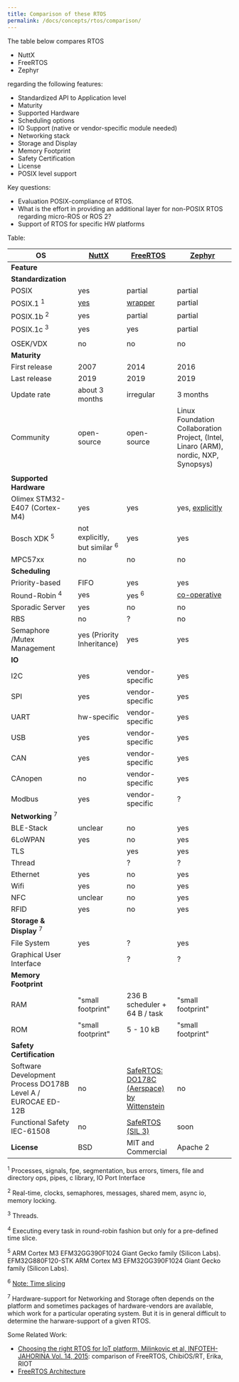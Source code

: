 ```yaml
---
title: Comparison of these RTOS
permalink: /docs/concepts/rtos/comparison/
---
```


The table below compares RTOS 
* NuttX
* FreeRTOS
* Zephyr

regarding the following features:
* Standardized API to Application level
* Maturity
* Supported Hardware
* Scheduling options
* IO Support (native or vendor-specific module needed)
* Networking stack
* Storage and Display
* Memory Footprint
* Safety Certification
* License
* POSIX level support

Key questions:
* Evaluation POSIX-compliance of RTOS. 
* What is the effort in providing an additional layer for non-POSIX RTOS regarding micro-ROS or ROS 2?
* Support of RTOS for specific HW platforms

Table:

| **OS**                                                       | [NuttX](http://nuttx.org/)                                          | [FreeRTOS](https://sourceforge.net/projects/freertos/)                                                                   | [Zephyr](https://www.zephyrproject.org/)                                                                 |
|--------------------------------------------------------------|---------------------------------------------------------------------|--------------------------------------------------------------------------------------------------------------------------|----------------------------------------------------------------------------------------------------------|
| **Feature**                                                  |                                                                     |                                                                                                                          |                                                                                                          |
| **Standardization**                                          |                                                                     |                                                                                                                          |                                                                                                          |
| POSIX                                                        | yes                                                                 | partial                                                                                                                  | partial                                                                                                  |
| POSIX.1 <sup>1</sup>                                         | [yes](http://nuttx.org/)                                            | [wrapper](https://interactive.freertos.org/hc/en-us/community/posts/210029046-POSIX-Wrapper-for-FreeRTOS)                | partial                                                                                                  |
| POSIX.1b <sup>2</sup>                                        | yes                                                                 | partial                                                                                                                  | partial                                                                                                  |
| POSIX.1c <sup>3</sup>                                        | yes                                                                 | yes                                                                                                                      | partial                                                                                                  |
|                                                              |                                                                     |                                                                                                                          |                                                                                                          |
| OSEK/VDX                                                     | no                                                                  | no                                                                                                                       | no                                                                                                       |
| **Maturity**                                                 |                                                                     |                                                                                                                          |                                                                                                          |
| First release                                                | 2007                                                                | 2014                                                                                                                     | 2016                                                                                                     |
| Last release                                                 | 2019                                                                | 2019                                                                                                                     | 2019                                                                                                     |
| Update rate                                                  | about 3 months                                                      | irregular                                                                                                                | 3 months                                                                                                 |
| Community                                                    | open-source                                                         | open-source                                                                                                              | Linux Foundation Collaboration Project, (Intel, Linaro (ARM), nordic, NXP, Synopsys)                     |
|                                                              |                                                                     |                                                                                                                          |                                                                                                          |
| **Supported Hardware**                                       |                                                                     |                                                                                                                          |                                                                                                          |
| Olimex STM32-E407 (Cortex-M4)                                | yes                                                                 | yes                                                                                                                      | yes, [explicitly](https://docs.zephyrproject.org/latest/reference/kernel/scheduling/index.html)          |
| Bosch XDK <sup>5</sup>                                       | not explicitly, but similar <sup>6</sup>                            | yes                                                                                                                      | yes               |
| MPC57xx                                                      | no                                                                  | no                                                                                                                       | no                                                                                                       |
| **Scheduling**                                               |                                                                     |                                                                                                                          |                                                                                                          |
| Priority-based                                               | FIFO                                                                | yes                                                                                                                      | yes                                                                                                      |
| Round-Robin <sup>4</sup>                                     | yes                                                                 | yes <sup>6</sup>                                                                                                         | [co-operative](https://docs.zephyrproject.org/latest/reference/kernel/scheduling/index.html)             |
| Sporadic Server                                              | yes                                                                 | no                                                                                                                       | no                                                                                                       |
| RBS                                                          | no                                                                  | ?                                                                                                                        | no                                                                                                       |
| Semaphore /Mutex Management                                  | yes (Priority Inheritance)                                          | yes                                                                                                                      | yes                                                                                                      |
| **IO**                                                       |                                                                     |                                                                                                                          |                                                                                                          |
| I2C                                                          | yes                                                                 | vendor-specific                                                                                                          | yes                                                                                                      |
| SPI                                                          | yes                                                                 | vendor-specific                                                                                                          | yes                                                                                                      |
| UART                                                         | hw-specific                                                         | vendor-specific                                                                                                          | yes                                                                                                      |
| USB                                                          | yes                                                                 | vendor-specific                                                                                                          | yes                                                                                                      |
| CAN                                                          | yes                                                                 | vendor-specific                                                                                                          | yes                                                                                                      |
| CAnopen                                                      | no                                                                  | vendor-specific                                                                                                          | yes                                                                                                      |
| Modbus                                                       | yes                                                                 | vendor-specific                                                                                                          | ?                                                                                                        |
| **Networking** <sup>7</sup>                                  |                                                                     |                                                                                                                          |                                                                                                          |
| BLE-Stack                                                    | unclear                                                             | no                                                                                                                       | yes                                                                                                      |
| 6LoWPAN                                                      | yes                                                                 | no                                                                                                                       | yes                                                                                                      |
| TLS                                                          |                                                                     | yes                                                                                                                      | yes                                                                                                      |
| Thread                                                       |                                                                     | ?                                                                                                                        | ?                                                                                                        |
| Ethernet                                                     | yes                                                                 | no                                                                                                                       | yes                                                                                                      |
| Wifi                                                         | yes                                                                 | no                                                                                                                       | yes                                                                                                      |
| NFC                                                          | unclear                                                             | no                                                                                                                       | yes                                                                                                      |
| RFID                                                         | yes                                                                 | no                                                                                                                       | yes                                                                                                      |
| **Storage & Display** <sup>7</sup>                           |                                                                     |                                                                                                                          |                                                                                                          |
| File System                                                  | yes                                                                 | ?                                                                                                                        | yes                                                                                                      |
| Graphical User Interface                                     |                                                                     | ?                                                                                                                        | ?                                                                                                        |
| **Memory Footprint**                                         |                                                                     |                                                                                                                          |                                                                                                          |
| RAM                                                          | "small footprint"                                                   | 236 B scheduler + 64 B / task                                                                                            | "small footprint"                                                                                        |
| ROM                                                          | "small footprint"                                                   | 5 - 10 kB                                                                                                                | "small footprint"                                                                                        |
| **Safety Certification**                                     |                                                                     |                                                                                                                          |                                                                                                          |
| Software Development Process DO178B Level A / EUROCAE ED-12B | no                                                                  | [SafeRTOS: DO178C (Aerspace) by Wittenstein](https://www.highintegritysystems.com/safertos/certification-and-standards/) | no                                                                                                       |
| Functional Safety IEC-61508                                  | no                                                                  | [SafeRTOS (SIL 3)](https://www.freertos.org/FreeRTOS-Plus/Safety_Critical_Certified/SafeRTOS.shtml)                      | soon                                                                                                     |
| **License**                                                  | BSD                                                                 | MIT and Commercial                                                                                                       | Apache 2                                                                                                 |

<sup>1</sup> Processes, signals, fpe, segmentation, bus errors, timers, file and directory ops, pipes, c library, IO Port Interface

<sup>2</sup> Real-time, clocks, semaphores, messages, shared mem, async io, memory locking.

<sup>3</sup> Threads.

<sup>4</sup> Executing every task in round-robin fashion but only for a pre-defined time slice.

<sup>5</sup> ARM Cortex M3 EFM32GG390F1024 Giant Gecko family (Silicon Labs). EFM32G880F120-STK ARM Cortex M3 EFM32GG390F1024 Giant Gecko family (Silicon Labs).

<sup>6</sup> [Note: Time slicing](https://www.freertos.org/Documentation/161204_Mastering_the_FreeRTOS_Real_Time_Kernel-A_Hands-On_Tutorial_Guide.pdf)

<sup>7</sup> Hardware-support for Networking and Storage often depends on the platform and sometimes packages of hardware-vendors are available, which work for a particular operating system. But it is in general difficult to determine the harware-support of a given RTOS.

Some Related Work:
* [Choosing the right RTOS for IoT platform, Milinkovic et al, INFOTEH-JAHORINA Vol. 14, 2015](http://infoteh.rs.ba/zbornik/2015/radovi/RSS-2/RSS-2-2.pdf): comparison of FreeRTOS, ChibiOS/RT, Erika, RIOT
* [FreeRTOS Architecture](https://www.freertos.org/)
